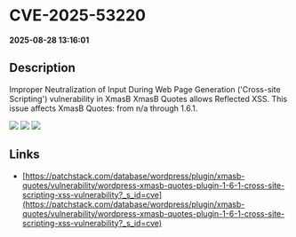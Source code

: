 # CVE-2025-53220

**2025-08-28 13:16:01**

## Description
Improper Neutralization of Input During Web Page Generation ('Cross-site Scripting') vulnerability in XmasB XmasB Quotes allows Reflected XSS. This issue affects XmasB Quotes: from n/a through 1.6.1.

![](https://img.shields.io/static/v1?label=Score&message=7.1&color=red)
![](https://img.shields.io/static/v1?label=Severity&message=HIGH&color=red)
![](https://img.shields.io/static/v1?label=CWE&message=XSS&color=green)

## Links
- [https://patchstack.com/database/wordpress/plugin/xmasb-quotes/vulnerability/wordpress-xmasb-quotes-plugin-1-6-1-cross-site-scripting-xss-vulnerability?_s_id=cve](https://patchstack.com/database/wordpress/plugin/xmasb-quotes/vulnerability/wordpress-xmasb-quotes-plugin-1-6-1-cross-site-scripting-xss-vulnerability?_s_id=cve)
